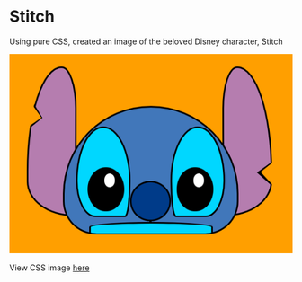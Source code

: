 # Stitch
Using pure CSS, created an image of the beloved Disney character, Stitch


![Stitch from Lilo & Stitch](img/stitch.png)


View CSS image [here](https://codepen.io/ej-sanmartin/pen/RBbrbK)
